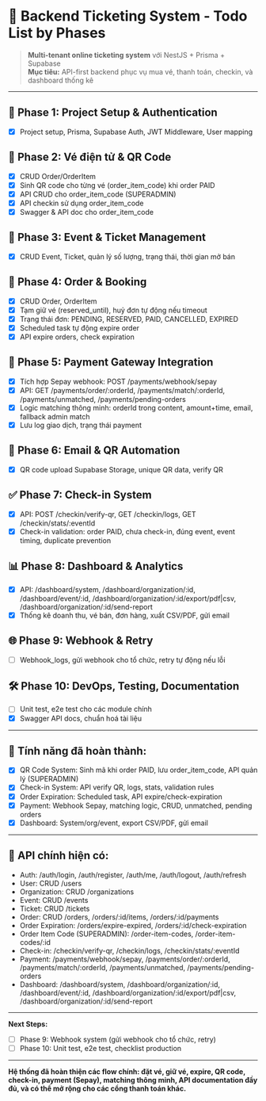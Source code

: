 # 🧾 Backend Ticketing System - Todo List by Phases

> **Multi-tenant online ticketing system** với NestJS + Prisma + Supabase  
> **Mục tiêu:** API-first backend phục vụ mua vé, thanh toán, checkin, và dashboard thống kê

---

## 🚀 Phase 1: Project Setup & Authentication
- [x] Project setup, Prisma, Supabase Auth, JWT Middleware, User mapping

## 🚦 Phase 2: Vé điện tử & QR Code
- [x] CRUD Order/OrderItem
- [x] Sinh QR code cho từng vé (order_item_code) khi order PAID
- [x] API CRUD cho order_item_code (SUPERADMIN)
- [x] API checkin sử dụng order_item_code
- [x] Swagger & API doc cho order_item_code

## 🎫 Phase 3: Event & Ticket Management
- [x] CRUD Event, Ticket, quản lý số lượng, trạng thái, thời gian mở bán

## 🧾 Phase 4: Order & Booking
- [x] CRUD Order, OrderItem
- [x] Tạm giữ vé (reserved_until), huỷ đơn tự động nếu timeout
- [x] Trạng thái đơn: PENDING, RESERVED, PAID, CANCELLED, EXPIRED
- [x] Scheduled task tự động expire order
- [x] API expire orders, check expiration

## 💸 Phase 5: Payment Gateway Integration
- [x] Tích hợp Sepay webhook: POST /payments/webhook/sepay
- [x] API: GET /payments/order/:orderId, /payments/match/:orderId, /payments/unmatched, /payments/pending-orders
- [x] Logic matching thông minh: orderId trong content, amount+time, email, fallback admin match
- [x] Lưu log giao dịch, trạng thái payment

## 📩 Phase 6: Email & QR Automation
- [x] QR code upload Supabase Storage, unique QR data, verify QR

## ✅ Phase 7: Check-in System
- [x] API: POST /checkin/verify-qr, GET /checkin/logs, GET /checkin/stats/:eventId
- [x] Check-in validation: order PAID, chưa check-in, đúng event, event timing, duplicate prevention

## 📊 Phase 8: Dashboard & Analytics
- [x] API: /dashboard/system, /dashboard/organization/:id, /dashboard/event/:id, /dashboard/organization/:id/export/pdf|csv, /dashboard/organization/:id/send-report
- [x] Thống kê doanh thu, vé bán, đơn hàng, xuất CSV/PDF, gửi email

## 🌐 Phase 9: Webhook & Retry
- [ ] Webhook_logs, gửi webhook cho tổ chức, retry tự động nếu lỗi

## 🛠️ Phase 10: DevOps, Testing, Documentation
- [ ] Unit test, e2e test cho các module chính
- [x] Swagger API docs, chuẩn hoá tài liệu

---

## 🎯 **Tính năng đã hoàn thành:**
- [x] QR Code System: Sinh mã khi order PAID, lưu order_item_code, API quản lý (SUPERADMIN)
- [x] Check-in System: API verify QR, logs, stats, validation rules
- [x] Order Expiration: Scheduled task, API expire/check-expiration
- [x] Payment: Webhook Sepay, matching logic, CRUD, unmatched, pending orders
- [x] Dashboard: System/org/event, export CSV/PDF, gửi email

---

## 🚀 **API chính hiện có:**
- Auth: /auth/login, /auth/register, /auth/me, /auth/logout, /auth/refresh
- User: CRUD /users
- Organization: CRUD /organizations
- Event: CRUD /events
- Ticket: CRUD /tickets
- Order: CRUD /orders, /orders/:id/items, /orders/:id/payments
- Order Expiration: /orders/expire-expired, /orders/:id/check-expiration
- Order Item Code (SUPERADMIN): /order-item-codes, /order-item-codes/:id
- Check-in: /checkin/verify-qr, /checkin/logs, /checkin/stats/:eventId
- Payment: /payments/webhook/sepay, /payments/order/:orderId, /payments/match/:orderId, /payments/unmatched, /payments/pending-orders
- Dashboard: /dashboard/system, /dashboard/organization/:id, /dashboard/event/:id, /dashboard/organization/:id/export/pdf|csv, /dashboard/organization/:id/send-report

---

**Next Steps:**
- [ ] Phase 9: Webhook system (gửi webhook cho tổ chức, retry)
- [ ] Phase 10: Unit test, e2e test, checklist production

---

**Hệ thống đã hoàn thiện các flow chính: đặt vé, giữ vé, expire, QR code, check-in, payment (Sepay), matching thông minh, API documentation đầy đủ, và có thể mở rộng cho các cổng thanh toán khác.** 